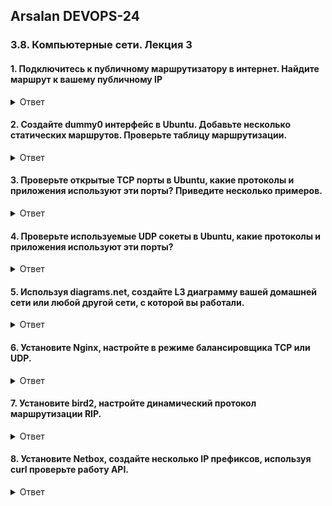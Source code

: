 ## Arsalan DEVOPS-24

### 3.8. Компьютерные сети. Лекция 3

#### 1. Подключитесь к публичному маршрутизатору в интернет. Найдите маршрут к вашему публичному IP

<details>
<summary>Ответ</summary>

![](dir38/3.8.1.png)
</details>

#### 2. Создайте dummy0 интерфейс в Ubuntu. Добавьте несколько статических маршрутов. Проверьте таблицу маршрутизации.

<details>
<summary>Ответ</summary>

``` 
Поднял интерфейс dummy1 с ip 10.10.10.1/24, прописал статический маршрут хоста ya.ru на этот интерфейс и 
снял дамп трафика для проверки маршрутизации.   
```
![](dir38/3.8.2.png)

</details>

#### 3. Проверьте открытые TCP порты в Ubuntu, какие протоколы и приложения используют эти порты? Приведите несколько примеров.

<details>
<summary>Ответ</summary>

![](dir38/3.8.3.png)

```
8000 порт прокси нетбокса развернут в docker
80 порт прокси nginx
53 порту работают днс запросы
22 порт удаленного управления сервером
9111 порт для приложение node_exporter, осущестляет сбор метрик с сервера 
```
</details>

#### 4. Проверьте используемые UDP сокеты в Ubuntu, какие протоколы и приложения используют эти порты?

<details>
<summary>Ответ</summary>

![](dir38/3.8.4.png)

``` 
53 порту работают днс запросы
68 порт для dhcp клиента
546 порт для dhcp клиента ipv6
```
</details>

#### 5. Используя diagrams.net, создайте L3 диаграмму вашей домашней сети или любой другой сети, с которой вы работали.

<details>
<summary>Ответ</summary>

![](dir38/3.8.5.png)
</details>

#### 6. Установите Nginx, настройте в режиме балансировщика TCP или UDP.

<details>
<summary>Ответ</summary>

`В конфиг nginx добавил не существующие сервера и снял дамп трафика, балансировка работает по стратегии "Round Robin" т.е. поочередно`

![](dir38/3.8.6.png)

</details>

#### 7. Установите bird2, настройте динамический протокол маршрутизации RIP. 

<details>
<summary>Ответ</summary>

</details>

#### 8. Установите Netbox, создайте несколько IP префиксов, используя curl проверьте работу API.

<details>
<summary>Ответ</summary>

</details>